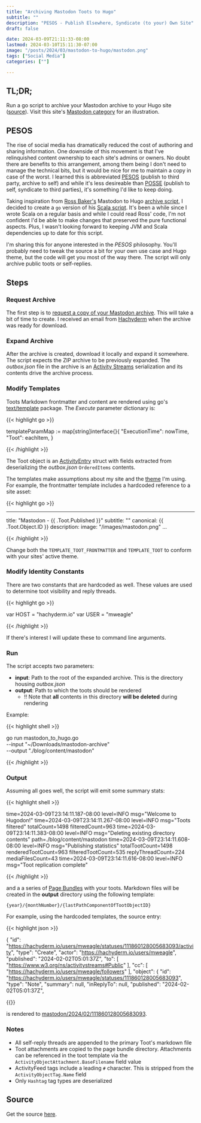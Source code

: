```yaml
---
title: "Archiving Mastodon Toots to Hugo"
subtitle: ""
description: "PESOS - Publish Elsewhere, Syndicate (to your) Own Site" 
draft: false

date: 2024-03-09T21:11:33-08:00
lastmod: 2024-03-10T15:11:30-07:00
image: "/posts/2024/03/mastodon-to-hugo/mastodon.png"
tags: ["Social Media"]
categories: [""]

---
```


## TL;DR;

Run a go script to archive your Mastodon archive to your Hugo site
([source](https://github.com/mweagle/mastodon-to-hugo/blob/main/mastodon-to-hugo.go)).
Visit this site's [Mastodon category](https://mweagle.net/categories/mastodon/) for an illustration.

## PESOS

The rise of social media has dramatically reduced the cost of authoring and sharing information. One downside
of this movement is that I've relinquished content ownership to each site's admins or owners. No doubt there are
benefits to this arrangement, among them being I don't need to manage the technical bits, but it would be
nice for me to maintain a copy in case of the worst. I learned this is abbreviated [PESOS](https://indieweb.org/PESOS)
(publish to third party, archive to self) and while it's less desireable than [POSSE](https://indieweb.org/POSSE)
(publish to self, syndicate to third parties), it's something I'd like to keep doing.

Taking inspiration from [Ross Baker's](https://social.rossabaker.com/@ross) Mastodon to Hugo
[archive script](https://rossabaker.com/projects/toot-archive/), I decided to create a `go` version of his
[Scala script](https://git.rossabaker.com/ross/cromulent/src/branch/main/gen/scala/toot-archive.scala). It's been a
while since I wrote Scala on a regular basis and while I could read Ross' code, I'm not confident I'd be able to
make changes that preserved the pure functional aspects. Plus, I wasn't looking forward to keeping JVM and
Scala dependencies up to date for this script.

I'm sharing this for anyone interested in the _PESOS_ philosophy. You'll probably need to tweak the source a bit
for your own use case and Hugo theme, but the code will get you most of the way there. The script will only
archive public toots or self-replies.

## Steps

### Request Archive

The first step is to [request a copy of your Mastodon archive](https://docs.joinmastodon.org/user/moving/#export). This
will take a bit of time to create. I received an email from [Hachyderm](https://hachyderm.io/@mweagle) when
the archive was ready for download.

### Expand Archive

After the archive is created, download it locally and expand it somewhere. The script expects the ZIP archive to be
previously expanded. The _outbox.json_ file in the archive is an [Activity Streams](https://www.w3.org/TR/activitystreams-core/)
serialization and its contents drive the archive process.

### Modify Templates

Toots Markdown frontmatter and content are rendered using go's [text/template](https://pkg.go.dev/text/template)
package. The _Execute_ parameter dictionary is:

{{< highlight go >}}

templateParamMap := map[string]interface{}{
    "ExecutionTime": nowTime,
    "Toot":          eachItem,
}

{{< /highlight >}}

The Toot object is an [ActivityEntry](https://github.com/search?q=repo%3Amweagle%2Fmastodon-to-hugo%20ActivityEntry&type=code) struct with fields extracted from deserializing the _outbox.json_ `OrderedItems` contents.

The templates make assumptions about my site and the [theme](https://github.com/CaiJimmy/hugo-theme-stack)
I'm using. For example, the frontmatter template includes a hardcoded reference to a site asset:

{{< highlight go >}}

---
title: "Mastodon - {{ .Toot.Published }}"
subtitle: ""
canonical: {{ .Toot.Object.ID }}
description:
image: "/images/mastodon.png"
...

{{< /highlight >}}

Change both the `TEMPLATE_TOOT_FRONTMATTER` and `TEMPLATE_TOOT` to conform with your
sites' active theme.

### Modify Identity Constants

There are two constants that are hardcoded as well. These values are used to determine
toot visibility and reply threads.

{{< highlight go >}}

var HOST = "hachyderm.io"
var USER = "mweagle"

{{< /highlight >}}

If there's interest I will update these to command line arguments.

### Run

The script accepts two parameters:

- __input__: Path to the root of the expanded archive. This is the directory housing _outbox.json_
- __output__: Path to which the toots should be rendered
  - ‼️ Note that __all__ contents in this directory __will be deleted__ during rendering

Example:

{{< highlight shell >}}

go run mastodon_to_hugo.go \
    --input "~/Downloads/mastodon-archive" \
    --output "./blog/content/mastodon"

{{< /highlight >}}

### Output

Assuming all goes well, the script will emit some summary stats:

{{< highlight shell >}}

time=2024-03-09T23:14:11.187-08:00 level=INFO msg="Welcome to Hugodon!"
time=2024-03-09T23:14:11.267-08:00 level=INFO msg="Toots filtered" totalCount=1498 filteredCount=963
time=2024-03-09T23:14:11.383-08:00 level=INFO msg="Deleting existing directory contents" path=./blog/content/mastodon
time=2024-03-09T23:14:11.608-08:00 level=INFO msg="Publishing statistics" totalTootCount=1498 renderedTootCount=963 filteredTootCount=535 replyThreadCount=224 mediaFilesCount=43
time=2024-03-09T23:14:11.616-08:00 level=INFO msg="Toot replication complete"

{{< /highlight >}}

and a a series of
[Page Bundles](https://gohugo.io/content-management/page-bundles/)
with your toots. Markdown files will be created in the **output**
directory using the following template:

`{year}/{monthNumber}/{lastPathComponentOfTootObjectID}`

For example, using the hardcoded templates, the source entry:

{{< highlight json >}}

{
    "id": "https://hachyderm.io/users/mweagle/statuses/111860128005683093/activity",
    "type": "Create",
    "actor": "https://hachyderm.io/users/mweagle",
    "published": "2024-02-02T05:01:37Z",
    "to": [
        "https://www.w3.org/ns/activitystreams#Public"
    ],
    "cc": [
        "https://hachyderm.io/users/mweagle/followers"
    ],
    "object": {
        "id": "https://hachyderm.io/users/mweagle/statuses/111860128005683093",
        "type": "Note",
        "summary": null,
        "inReplyTo": null,
        "published": "2024-02-02T05:01:37Z",

{{</highlight>}}

is rendered to [mastodon/2024/02/111860128005683093](https://mweagle.net/mastodon/2024/02/111860128005683093/).

### Notes

- All self-reply threads are appended to the primary Toot's markdown file
- Toot attachments are copied to the page bundle directory. Attachments can be referenced in the
toot template via the `ActivityObjectAttachment.BaseFilename` field value
- ActivityFeed tags include a leading `#` character. This is stripped from the `ActivityObjectTag.Name` field
- Only `Hashtag` tag types are deserialized

## Source

Get the source [here](https://github.com/mweagle/mastodon-to-hugo/blob/main/mastodon-to-hugo.go).
